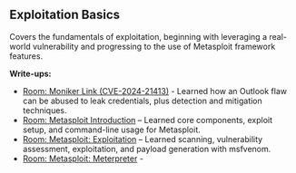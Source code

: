 ## Exploitation Basics
Covers the fundamentals of exploitation, beginning with leveraging a real-world vulnerability and progressing to the use of Metasploit framework features.

**Write-ups:**
- [Room: Moniker Link (CVE-2024-21413)](Moniker.md) - Learned how an Outlook flaw can be abused to leak credentials, plus detection and mitigation techniques.
- [Room: Metasploit Introduction](M_Intro.md) – Learned core components, exploit setup, and command-line usage for Metasploit.
- [Room: Metasploit: Exploitation](M_Expl.md) – Learned scanning, vulnerability assessment, exploitation, and payload generation with msfvenom.
- [Room: Metasploit: Meterpreter](M_Meter.md) - 
